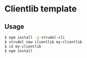 # Clientlib template

## Usage

```bash
$ npm install -g strudel-cli
$ strudel new clientlib my-clientlib
$ cd my-clientlib
$ npm install
```